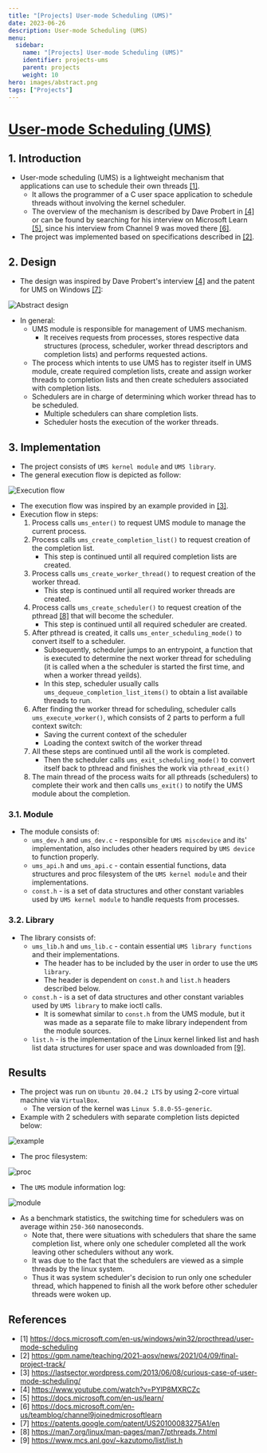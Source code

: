 ```yaml
---
title: "[Projects] User-mode Scheduling (UMS)"
date: 2023-06-26
description: User-mode Scheduling (UMS)
menu:
  sidebar:
    name: "[Projects] User-mode Scheduling (UMS)"
    identifier: projects-ums
    parent: projects
    weight: 10
hero: images/abstract.png
tags: ["Projects"]
---
```


# [User-mode Scheduling (UMS)](https://github.com/umarbaevB/AOSV-UMS-project/)
## 1. Introduction
- User-mode scheduling (UMS) is a lightweight mechanism that applications can use to schedule their own threads [[1]](https://docs.microsoft.com/en-us/windows/win32/procthread/user-mode-scheduling). 
  - It allows the programmer of a C user space application to schedule threads without involving the kernel scheduler. 
  - The overview of the mechanism is described by Dave Probert in [[4]](https://www.youtube.com/watch?v=PYlP8MXRCZc) or can be found by searching for his interview on Microsoft Learn [[5]](https://docs.microsoft.com/en-us/learn/), since his interview from Channel 9 was moved there [[6]](https://docs.microsoft.com/en-us/teamblog/channel9joinedmicrosoftlearn). 
- The project was implemented based on specifications described in [[2]](https://gpm.name/teaching/2021-aosv/news/2021/04/09/final-project-track/). 
## 2. Design 
- The design was inspired by Dave Probert's interview [[4]](https://www.youtube.com/watch?v=PYlP8MXRCZc) and the patent for UMS on Windows [[7]](https://patents.google.com/patent/US20100083275A1/en):

![Abstract design](./images/abstract.jpg)

- In general:
  -  UMS module is responsible for management of UMS mechanism. 
     -  It receives requests from processes, stores respective data structures (process, scheduler, worker thread descriptors and completion lists) and performs requested actions. 
  -  The process which intents to use UMS has to register itself in UMS module, create required completion lists, create and assign worker threads to completion lists and then create schedulers associated with completion lists.
  -  Schedulers are in charge of determining which worker thread has to be scheduled. 
     -  Multiple schedulers can share completion lists. 
     -  Scheduler hosts the execution of the worker threads.

## 3. Implementation
- The project consists of `UMS kernel module` and `UMS library`.
- The general execution flow is depicted as follow:

![Execution flow](./images/execution_flow.jpg)

- The execution flow was inspired by an example provided in [[3]](https://lastsector.wordpress.com/2013/06/08/curious-case-of-user-mode-scheduling/). 
- Execution flow in steps:
  1. Process calls `ums_enter()` to request UMS module to manage the current process.
  2. Process calls `ums_create_completion_list()` to request creation of the completion list. 
       - This step is continued until all required completion lists are created.  
  3. Process calls `ums_create_worker_thread()` to request creation of the worker thread. 
       - This step is continued until all required worker threads are created.  
  4. Process calls `ums_create_scheduler()` to request creation of the pthread [[8]](https://man7.org/linux/man-pages/man7/pthreads.7.html) that will become the scheduler. 
       - This step is continued until all required scheduler are created.  
  5. After pthread is created, it calls `ums_enter_scheduling_mode()` to convert itself to a scheduler. 
       - Subsequently, scheduler jumps to an entrypoint, a function that is executed to determine the next worker thread for scheduling (it is called when a the scheduler is started the first time, and when a worker thread yeilds). 
       - In this step, scheduler usually calls `ums_dequeue_completion_list_items()` to obtain a list available threads to run. 
  6. After finding the worker thread for scheduling, scheduler calls `ums_execute_worker()`, which consists of 2 parts to perform a full context switch:
       - Saving the current context of the scheduler
       - Loading the context switch of the worker thread
  7. All these steps are continued until all the work is completed. 
       - Then the scheduler calls `ums_exit_scheduling_mode()` to convert itself back to pthread and finishes the work via `pthread_exit()`
  8. The main thread of the process waits for all pthreads (schedulers) to complete their work and then calls `ums_exit()` to notify the UMS module about the completion.

### 3.1. Module
- The module consists of:
  - `ums_dev.h` and `ums_dev.c` - responsible for `UMS miscdevice` and its' implementation, also includes other headers required by `UMS device` to function properly.
  - `ums_api.h` and `ums_api.c` - contain essential functions, data structures and proc filesystem of the `UMS kernel module` and their implementations. 
  - `const.h` - is a set of data structures and other constant variables used by `UMS kernel module` to handle requests from processes.
### 3.2. Library
- The library consists of:
  - `ums_lib.h` and `ums_lib.c` - contain essential `UMS library functions` and their implementations. 
    - The header has to be included by the user in order to use the `UMS library`. 
    - The header is dependent on `const.h` and `list.h` headers described below.
  - `const.h` - is a set of data structures and other constant variables used by `UMS library` to make ioctl calls. 
    -  It is somewhat similar to `const.h` from the UMS module, but it was made as a separate file to make library independent from the module sources. 
  - `list.h` - is the implementation of the Linux kernel linked list and hash list data structures for user space and was downloaded from [[9]](https://www.mcs.anl.gov/~kazutomo/list/list.h).

## Results
- The project was run on `Ubuntu 20.04.2 LTS` by using 2-core virtual machine via `VirtualBox`. 
  - The version of the kernel was `Linux 5.8.0-55-generic`. 
- Example with 2 schedulers with separate completion lists depicted below:

![example](./images/example.jpg)

- The proc filesystem:

![proc](./images/proc.jpg)

- The `UMS` module information log:

![module](./images/module.jpg)

- As a benchmark statistics, the switching time for schedulers was on average within `250-360` nanoseconds. 
  - Note that, there were situations with schedulers that share the same completion list, where only one scheduler completed all the work leaving other schedulers without any work. 
  - It was due to the fact that the schedulers are viewed as a simple threads by the linux system. 
  - Thus it was system scheduler's decision to run only one scheduler thread, which happened to finish all the work before other scheduler threads were woken up.

## References
- [1] https://docs.microsoft.com/en-us/windows/win32/procthread/user-mode-scheduling
- [2] https://gpm.name/teaching/2021-aosv/news/2021/04/09/final-project-track/
- [3] https://lastsector.wordpress.com/2013/06/08/curious-case-of-user-mode-scheduling/
- [4] https://www.youtube.com/watch?v=PYlP8MXRCZc
- [5] https://docs.microsoft.com/en-us/learn/
- [6] https://docs.microsoft.com/en-us/teamblog/channel9joinedmicrosoftlearn
- [7] https://patents.google.com/patent/US20100083275A1/en
- [8] https://man7.org/linux/man-pages/man7/pthreads.7.html
- [9] https://www.mcs.anl.gov/~kazutomo/list/list.h

